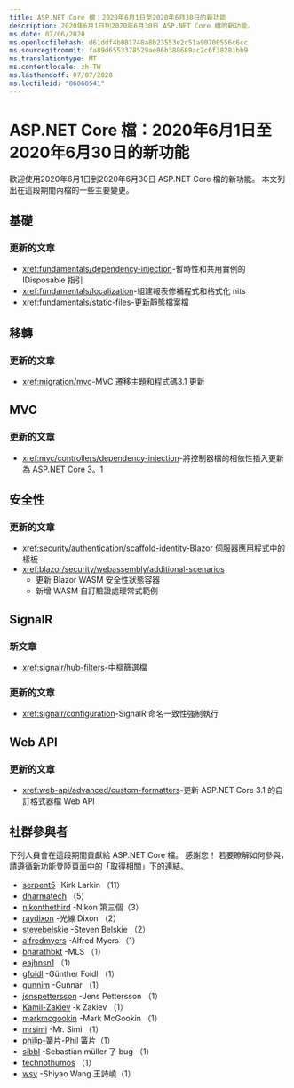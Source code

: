 ```yaml
---
title: ASP.NET Core 檔：2020年6月1日至2020年6月30日的新功能
description: 2020年6月1日到2020年6月30日 ASP.NET Core 檔的新功能。
ms.date: 07/06/2020
ms.openlocfilehash: d61ddf4b081748a8b23553e2c51a90700556c6cc
ms.sourcegitcommit: fa89d6553378529ae86b388689ac2c6f38281bb9
ms.translationtype: MT
ms.contentlocale: zh-TW
ms.lasthandoff: 07/07/2020
ms.locfileid: "86060541"
---
```

# <a name="aspnet-core-docs-whats-new-for-june-1-2020---june-30-2020"></a>ASP.NET Core 檔：2020年6月1日至2020年6月30日的新功能

歡迎使用2020年6月1日到2020年6月30日 ASP.NET Core 檔的新功能。 本文列出在這段期間內檔的一些主要變更。

## <a name="fundamentals"></a>基礎

### <a name="updated-articles"></a>更新的文章

- <xref:fundamentals/dependency-injection>-暫時性和共用實例的 IDisposable 指引
- <xref:fundamentals/localization>-組建報表修補程式和格式化 nits
- <xref:fundamentals/static-files>-更新靜態檔案檔

## <a name="migration"></a>移轉

### <a name="updated-articles"></a>更新的文章

- <xref:migration/mvc>-MVC 遷移主題和程式碼3.1 更新

## <a name="mvc"></a>MVC

### <a name="updated-articles"></a>更新的文章

- <xref:mvc/controllers/dependency-injection>-將控制器檔的相依性插入更新為 ASP.NET Core 3。1

## <a name="security"></a>安全性

### <a name="updated-articles"></a>更新的文章

- <xref:security/authentication/scaffold-identity>-Blazor 伺服器應用程式中的樣板
- <xref:blazor/security/webassembly/additional-scenarios>
  - 更新 Blazor WASM 安全性狀態容器
  - 新增 WASM 自訂驗證處理常式範例

## <a name="signalr"></a>SignalR

### <a name="new-articles"></a>新文章

- <xref:signalr/hub-filters>-中樞篩選檔

### <a name="updated-articles"></a>更新的文章

- <xref:signalr/configuration>-SignalR 命名一致性強制執行

## <a name="web-api"></a>Web API

### <a name="updated-articles"></a>更新的文章

- <xref:web-api/advanced/custom-formatters>-更新 ASP.NET Core 3.1 的自訂格式器檔 Web API

## <a name="community-contributors"></a>社群參與者

下列人員會在這段期間貢獻給 ASP.NET Core 檔。 感謝您！ 若要瞭解如何參與，請遵循[新功能登陸頁面](index.yml)中的「取得相關」下的連結。

- [serpent5](https://github.com/serpent5) -Kirk Larkin （11）
- [dharmatech](https://github.com/dharmatech) （5）
- [nikonthethird](https://github.com/nikonthethird) -Nikon 第三個（3）
- [raydixon](https://github.com/raydixon) -光線 Dixon （2）
- [stevebelskie](https://github.com/stevebelskie) -Steven Belskie （2）
- [alfredmyers](https://github.com/alfredmyers) -Alfred Myers （1）
- [bharathbkt](https://github.com/bharathbkt) -MLS （1）
- [eajhnsn1](https://github.com/eajhnsn1) （1）
- [gfoidl](https://github.com/gfoidl) -Günther Foidl （1）
- [gunnim](https://github.com/gunnim) -Gunnar （1）
- [jenspettersson](https://github.com/jenspettersson) -Jens Pettersson （1）
- [Kamil-Zakiev](https://github.com/Kamil-Zakiev) -k Zakiev （1）
- [markmcgookin](https://github.com/markmcgookin) -Mark McGookin （1）
- [mrsimi](https://github.com/mrsimi) -Mr. Simi （1）
- [philip-簧片](https://github.com/philip-reed)-Phil 簧片（1）
- [sibbl](https://github.com/sibbl) -Sebastian müller 了 bug （1）
- [technothumos](https://github.com/technothumos) （1）
- [wsy](https://github.com/wsy) -Shiyao Wang 王詩嶢（1）
